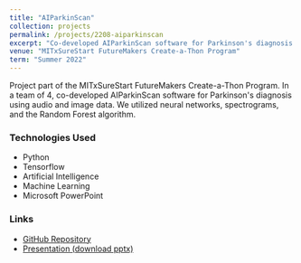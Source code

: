 ```yaml
---
title: "AIParkinScan"
collection: projects
permalink: /projects/2208-aiparkinscan
excerpt: "Co-developed AIParkinScan software for Parkinson's diagnosis using audio and image data. Utilized neural networks, spectrograms, and Random Forest algorithm."
venue: "MITxSureStart FutureMakers Create-a-Thon Program"
term: "Summer 2022"
---
```


Project part of the MITxSureStart FutureMakers Create-a-Thon Program. In a team of 4, co-developed AIParkinScan software for Parkinson's diagnosis using audio and image data. We utilized neural networks, spectrograms, and the Random Forest algorithm.

### Technologies Used

- Python
- Tensorflow
- Artificial Intelligence
- Machine Learning
- Microsoft PowerPoint

### Links

- [GitHub Repository](https://github.com/Aadarsha2002/AIPS)
- [Presentation (download pptx)](https://docs.google.com/presentation/d/10910WNa3CjiXIcH_T5OIXyOuOTiVKFHr/export/pptx)
